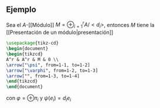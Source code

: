 
## Ejemplo

Sea el $A$-[[Módulo]] $M=\oplus_{i=1}^{r}A / <d_{i}>$, entonces $M$ tiene la [[Presentación de un módulo|presentación]]

```tikz
\usepackage{tikz-cd}
\begin{document}
\begin{tikzcd}
A^r & A^r & M & 0 \\
\arrow["\psi", from=1-1, to=1-2]
\arrow["\varphi", from=1-2, to=1-3]
\arrow["", from=1-3, to=1-4]
\end{tikzcd}
\end{document}
```
con $\varphi=\oplus \pi_{i}$ y $\psi(e_{i})=d_{i}e_{i}$